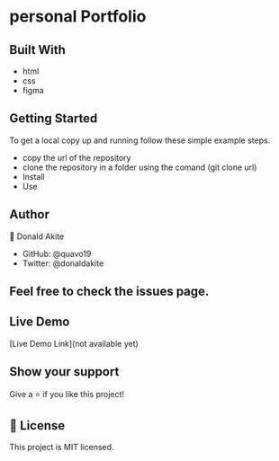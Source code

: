 
# personal Portfolio 

## Built With
- html
- css
- figma

## Getting Started

To get a local copy up and running follow these simple example steps.

- copy the url of the repository 
- clone the repository in a folder using the comand (git clone url)
- Install
- Use

## Author
👤 Donald Akite

- GitHub: @quavo19
- Twitter: @donaldakite

## Feel free to check the issues page.
## Live Demo 

[Live Demo Link](not available yet)

## Show your support
Give a ⭐️ if you like this project!


## 📝 License
This project is MIT licensed.
